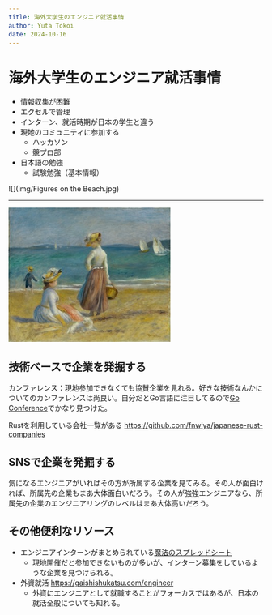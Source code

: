 ```yaml
---
title: 海外大学生のエンジニア就活事情
author: Yuta Tokoi
date: 2024-10-16
---
```


# 海外大学生のエンジニア就活事情

- 情報収集が困難
- エクセルで管理
- インターン、就活時期が日本の学生と違う
- 現地のコミュニティに参加する
	- ハッカソン
	- 競プロ部
- 日本語の勉強
	- 試験勉強（基本情報）

![](img/Figures on the Beach.jpg)

***

![](img/Figures%20on%20the%20Beach%20Small.jpeg)

## 技術ベースで企業を発掘する

カンファレンス：現地参加できなくても協賛企業を見れる。好きな技術なんかについてのカンファレンスは尚良い。自分だとGo言語に注目してるので[Go Conference](https://gocon.jp/2024/)でかなり見つけた。

Rustを利用している会社一覧がある https://github.com/fnwiya/japanese-rust-companies

## SNSで企業を発掘する

気になるエンジニアがいればその方が所属する企業を見てみる。その人が面白ければ、所属先の企業もまあ大体面白いだろう。その人が強強エンジニアなら、所属先の企業のエンジニアリングのレベルはまあ大体高いだろう。

## その他便利なリソース

- エンジニアインターンがまとめられている[魔法のスプレッドシート](https://magic-spreadsheets.github.io/)
	- 現地開催だと参加できないものが多いが、インターン募集をしているような企業を見つけられる。
- 外資就活 https://gaishishukatsu.com/engineer
	- 外資にエンジニアとして就職することがフォーカスではあるが、日本の就活全般についても知れる。